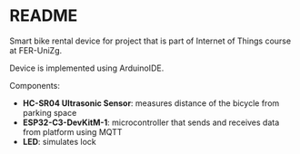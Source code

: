 # README
Smart bike rental device for project that is part of Internet of Things course at FER-UniZg. 

Device is implemented using ArduinoIDE.

Components:
* **HC-SR04 Ultrasonic Sensor**: measures distance of the bicycle from parking space
* **ESP32-C3-DevKitM-1**: microcontroller that sends and receives data from platform using MQTT
* **LED**: simulates lock